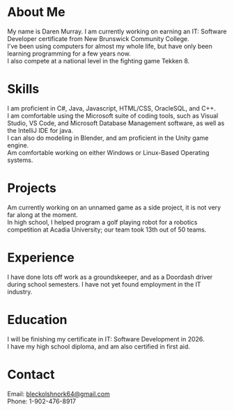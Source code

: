 # About Me
My name is Daren Murray. I am currently working on earning an IT: Software Developer certificate from New Brunswick Community College.  
I've been using computers for almost my whole life, but have only been learning programming for a few years now.  
I also compete at a national level in the fighting game Tekken 8.  

# Skills
I am proficient in C#, Java, Javascript, HTML/CSS, OracleSQL, and C++.  
I am comfortable using the Microsoft suite of coding tools, such as Visual Studio, VS Code, and Microsoft Database Management software, as well as the IntelliJ IDE for java.  
I can also do modeling in Blender, and am proficient in the Unity game engine.  
Am comfortable working on either Windows or Linux-Based Operating systems.  

# Projects
Am currently working on an unnamed game as a side project, it is not very far along at the moment.  
In high school, I helped program a golf playing robot for a robotics competition at Acadia University; our team took 13th out of 50 teams.  

# Experience
I have done lots off work as a groundskeeper, and as a Doordash driver during school semesters. I have not yet found employment in the IT industry.  

# Education
I will be finishing my certificate in IT: Software Development in 2026.  
I have my high school diploma, and am also certified in first aid.  

# Contact
Email: bleckolshnork64@gmail.com  
Phone: 1-902-476-8917  
